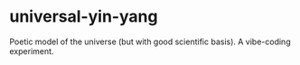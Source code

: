 # universal-yin-yang
Poetic model of the universe (but with good scientific basis). A vibe-coding experiment.
